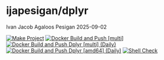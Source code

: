 ijapesigan/dplyr
================
Ivan Jacob Agaloos Pesigan
2025-09-02

<!-- README.md is generated from .setup/readme/README.Rmd. Please edit that file -->

<!-- badges: start -->

[![Make
Project](https://github.com/ijapesigan/docker-dplyr/actions/workflows/make.yml/badge.svg)](https://github.com/ijapesigan/docker-dplyr/actions/workflows/make.yml)
[![Docker Build and Push
\[multi\]](https://github.com/ijapesigan/docker-dplyr/actions/workflows/docker-build-push-multi.yml/badge.svg)](https://github.com/ijapesigan/docker-dplyr/actions/workflows/docker-build-push-multi.yml)
[![Docker Build and Push Dplyr \[multi\]
(Daily)](https://github.com/ijapesigan/docker-dplyr/actions/workflows/docker-build-push-daily-multi-dplyr.yml/badge.svg)](https://github.com/ijapesigan/docker-dplyr/actions/workflows/docker-build-push-daily-multi-dplyr.yml)
[![Docker Build and Push Dplyr \[amd64\]
(Daily)](https://github.com/ijapesigan/docker-dplyr/actions/workflows/docker-build-push-daily-amd64-dplyr.yml/badge.svg)](https://github.com/ijapesigan/docker-dplyr/actions/workflows/docker-build-push-daily-amd64-dplyr.yml)
[![Shell
Check](https://github.com/ijapesigan/docker-dplyr/actions/workflows/shellcheck.yml/badge.svg)](https://github.com/ijapesigan/docker-dplyr/actions/workflows/shellcheck.yml)
<!-- badges: end -->
